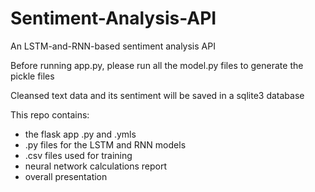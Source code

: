 # Sentiment-Analysis-API

An LSTM-and-RNN-based sentiment analysis API

Before running app.py, please run all the model.py files to generate the pickle files

Cleansed text data and its sentiment will be saved in a sqlite3 database

This repo contains:
- the flask app .py and .ymls
- .py files for the LSTM and RNN models
- .csv files used for training
- neural network calculations report
- overall presentation
